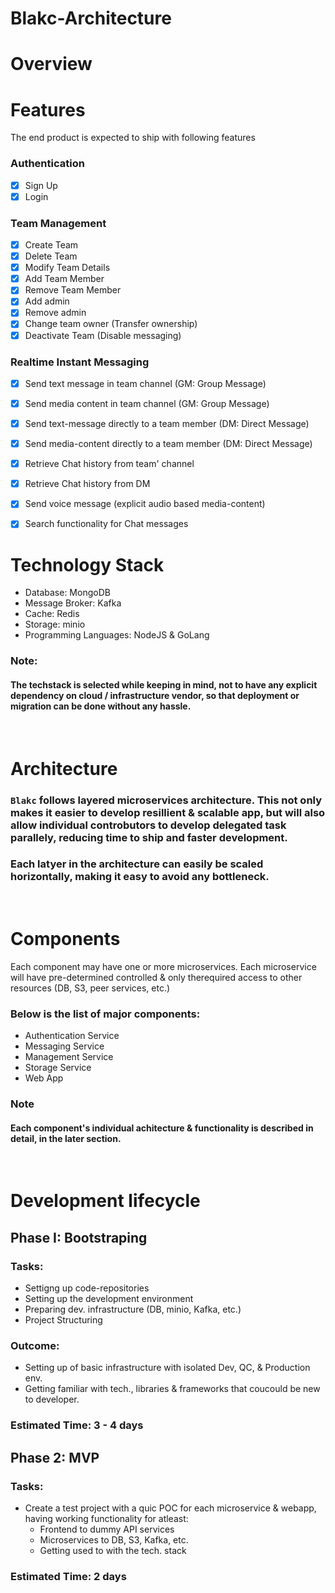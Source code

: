 # Blakc-Architecture

# Overview

# Features
The end product is expected to ship with following features

### Authentication
- [x] Sign Up
- [x] Login

### Team Management
- [x] Create Team
- [x] Delete Team
- [x] Modify Team Details
- [x] Add Team Member
- [x] Remove Team Member
- [x] Add admin
- [x] Remove admin
- [x] Change team owner (Transfer ownership)
- [x] Deactivate Team (Disable messaging)

### Realtime Instant Messaging
- [x] Send text message in team channel (GM: Group Message)
- [x] Send media content in team channel (GM: Group Message)
- [x] Send text-message directly to a team member (DM: Direct Message)
- [x] Send media-content directly to a team member (DM: Direct Message)
- [x] Retrieve Chat history from team' channel
- [x] Retrieve Chat history from DM
- [x] Send voice message (explicit audio based media-content)
- [x] Search functionality for Chat messages



# Technology Stack
* Database: MongoDB
* Message Broker: Kafka
* Cache: Redis
* Storage: minio
* Programming Languages: NodeJS & GoLang


### Note:
#### The techstack is selected while keeping in mind, not to have any explicit dependency on cloud / infrastructure vendor, so that deployment or migration can be done without any hassle.  

<br>

# Architecture

### `Blakc` follows layered microservices architecture. This not only makes it easier to develop resillient & scalable app, but will also allow individual controbutors to develop delegated task parallely, reducing time to ship and faster development.
### Each latyer in the architecture can easily be scaled horizontally, making it easy to avoid any bottleneck.

<br>

# Components
Each component may have one or more microservices. Each microservice will have pre-determined controlled & only therequired access to other resources (DB, S3, peer services, etc.)

### Below is the list of major components:
* Authentication Service
* Messaging Service
* Management Service
* Storage Service
* Web App

### Note
#### Each component's individual achitecture & functionality is described in detail, in the later section. 
<br>

# Development lifecycle
## Phase I: Bootstraping
### Tasks:
* Settigng up code-repositories
* Setting up the development environment
* Preparing dev. infrastructure (DB, minio, Kafka, etc.)
* Project Structuring

### Outcome: 
* Setting up of basic infrastructure with isolated Dev, QC, &  Production env.
* Getting familiar with tech., libraries & frameworks that coucould be new to developer.

### Estimated Time: 3 - 4 days

## Phase 2: MVP
### Tasks:
* Create a test project with a quic POC for each microservice & webapp, having working functionality for atleast:
    * Frontend to dummy API services 
    * Microservices to DB, S3, Kafka, etc.
    * Getting used to with the tech. stack

### Estimated Time: 2 days
